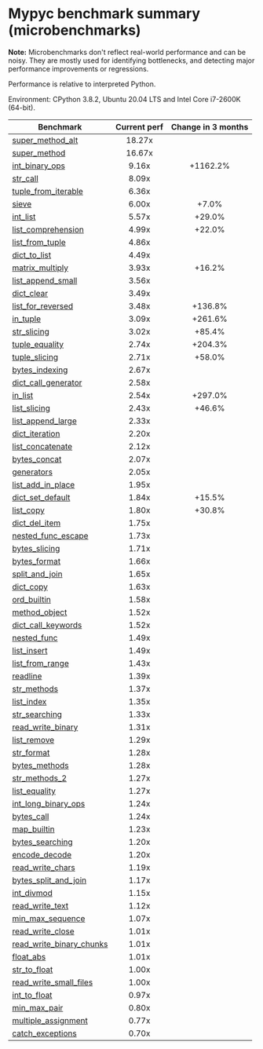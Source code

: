 # Mypyc benchmark summary (microbenchmarks)

**Note:** Microbenchmarks don't reflect real-world performance and can be noisy.
           They are mostly used for identifying bottlenecks, and detecting major performance
           improvements or regressions.

Performance is relative to interpreted Python.

Environment: CPython 3.8.2, Ubuntu 20.04 LTS and Intel Core i7-2600K (64-bit).

| Benchmark | Current perf | Change in 3 months |
| --- | :---: | :---: |
| [super_method_alt](benchmarks/super_method_alt.md) | 18.27x |  |
| [super_method](benchmarks/super_method.md) | 16.67x |  |
| [int_binary_ops](benchmarks/int_binary_ops.md) | 9.16x | +1162.2% |
| [str_call](benchmarks/str_call.md) | 8.09x |  |
| [tuple_from_iterable](benchmarks/tuple_from_iterable.md) | 6.36x |  |
| [sieve](benchmarks/sieve.md) | 6.00x | +7.0% |
| [int_list](benchmarks/int_list.md) | 5.57x | +29.0% |
| [list_comprehension](benchmarks/list_comprehension.md) | 4.99x | +22.0% |
| [list_from_tuple](benchmarks/list_from_tuple.md) | 4.86x |  |
| [dict_to_list](benchmarks/dict_to_list.md) | 4.49x |  |
| [matrix_multiply](benchmarks/matrix_multiply.md) | 3.93x | +16.2% |
| [list_append_small](benchmarks/list_append_small.md) | 3.56x |  |
| [dict_clear](benchmarks/dict_clear.md) | 3.49x |  |
| [list_for_reversed](benchmarks/list_for_reversed.md) | 3.48x | +136.8% |
| [in_tuple](benchmarks/in_tuple.md) | 3.09x | +261.6% |
| [str_slicing](benchmarks/str_slicing.md) | 3.02x | +85.4% |
| [tuple_equality](benchmarks/tuple_equality.md) | 2.74x | +204.3% |
| [tuple_slicing](benchmarks/tuple_slicing.md) | 2.71x | +58.0% |
| [bytes_indexing](benchmarks/bytes_indexing.md) | 2.67x |  |
| [dict_call_generator](benchmarks/dict_call_generator.md) | 2.58x |  |
| [in_list](benchmarks/in_list.md) | 2.54x | +297.0% |
| [list_slicing](benchmarks/list_slicing.md) | 2.43x | +46.6% |
| [list_append_large](benchmarks/list_append_large.md) | 2.33x |  |
| [dict_iteration](benchmarks/dict_iteration.md) | 2.20x |  |
| [list_concatenate](benchmarks/list_concatenate.md) | 2.12x |  |
| [bytes_concat](benchmarks/bytes_concat.md) | 2.07x |  |
| [generators](benchmarks/generators.md) | 2.05x |  |
| [list_add_in_place](benchmarks/list_add_in_place.md) | 1.95x |  |
| [dict_set_default](benchmarks/dict_set_default.md) | 1.84x | +15.5% |
| [list_copy](benchmarks/list_copy.md) | 1.80x | +30.8% |
| [dict_del_item](benchmarks/dict_del_item.md) | 1.75x |  |
| [nested_func_escape](benchmarks/nested_func_escape.md) | 1.73x |  |
| [bytes_slicing](benchmarks/bytes_slicing.md) | 1.71x |  |
| [bytes_format](benchmarks/bytes_format.md) | 1.66x |  |
| [split_and_join](benchmarks/split_and_join.md) | 1.65x |  |
| [dict_copy](benchmarks/dict_copy.md) | 1.63x |  |
| [ord_builtin](benchmarks/ord_builtin.md) | 1.58x |  |
| [method_object](benchmarks/method_object.md) | 1.52x |  |
| [dict_call_keywords](benchmarks/dict_call_keywords.md) | 1.52x |  |
| [nested_func](benchmarks/nested_func.md) | 1.49x |  |
| [list_insert](benchmarks/list_insert.md) | 1.49x |  |
| [list_from_range](benchmarks/list_from_range.md) | 1.43x |  |
| [readline](benchmarks/readline.md) | 1.39x |  |
| [str_methods](benchmarks/str_methods.md) | 1.37x |  |
| [list_index](benchmarks/list_index.md) | 1.35x |  |
| [str_searching](benchmarks/str_searching.md) | 1.33x |  |
| [read_write_binary](benchmarks/read_write_binary.md) | 1.31x |  |
| [list_remove](benchmarks/list_remove.md) | 1.29x |  |
| [str_format](benchmarks/str_format.md) | 1.28x |  |
| [bytes_methods](benchmarks/bytes_methods.md) | 1.28x |  |
| [str_methods_2](benchmarks/str_methods_2.md) | 1.27x |  |
| [list_equality](benchmarks/list_equality.md) | 1.27x |  |
| [int_long_binary_ops](benchmarks/int_long_binary_ops.md) | 1.24x |  |
| [bytes_call](benchmarks/bytes_call.md) | 1.24x |  |
| [map_builtin](benchmarks/map_builtin.md) | 1.23x |  |
| [bytes_searching](benchmarks/bytes_searching.md) | 1.20x |  |
| [encode_decode](benchmarks/encode_decode.md) | 1.20x |  |
| [read_write_chars](benchmarks/read_write_chars.md) | 1.19x |  |
| [bytes_split_and_join](benchmarks/bytes_split_and_join.md) | 1.17x |  |
| [int_divmod](benchmarks/int_divmod.md) | 1.15x |  |
| [read_write_text](benchmarks/read_write_text.md) | 1.12x |  |
| [min_max_sequence](benchmarks/min_max_sequence.md) | 1.07x |  |
| [read_write_close](benchmarks/read_write_close.md) | 1.01x |  |
| [read_write_binary_chunks](benchmarks/read_write_binary_chunks.md) | 1.01x |  |
| [float_abs](benchmarks/float_abs.md) | 1.01x |  |
| [str_to_float](benchmarks/str_to_float.md) | 1.00x |  |
| [read_write_small_files](benchmarks/read_write_small_files.md) | 1.00x |  |
| [int_to_float](benchmarks/int_to_float.md) | 0.97x |  |
| [min_max_pair](benchmarks/min_max_pair.md) | 0.80x |  |
| [multiple_assignment](benchmarks/multiple_assignment.md) | 0.77x |  |
| [catch_exceptions](benchmarks/catch_exceptions.md) | 0.70x |  |

